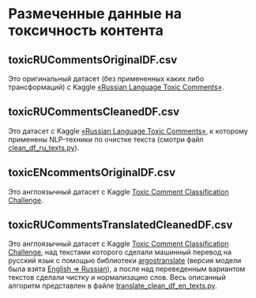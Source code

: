 # Размеченные данные на токсичность контента

## toxicRUCommentsOriginalDF.csv
Это оригинальный датасет (без примененных каких либо трансформаций) c Kaggle
[«Russian Language Toxic Comments»](https://www.kaggle.com/blackmoon/russian-language-toxic-comments).

## toxicRUCommentsCleanedDF.csv
Это датасет c Kaggle
[«Russian Language Toxic Comments»](https://www.kaggle.com/blackmoon/russian-language-toxic-comments),
к которому применены NLP-техники по очистке текста (смотри файл [clean_df_ru_texts.py](/dev/utils/multiprocessing/clean_df_ru_texts.py)).

## toxicENcommentsOriginalDF.csv
Это англоязычный датасет с Kaggle [Toxic Comment Classification Challenge](https://www.kaggle.com/c/jigsaw-toxic-comment-classification-challenge).

## toxicRUCommentsTranslatedCleanedDF.csv
Это англоязычный датасет с Kaggle [Toxic Comment Classification Challenge](https://www.kaggle.com/c/jigsaw-toxic-comment-classification-challenge),
над текстами которого сделали машинный перевод на русский язык с помощью библиотеки [argostranslate](https://github.com/argosopentech/argos-translate)
(версия модели была взята [English => Russian](https://www.argosopentech.com/argospm/index/)),
а после над переведенным вариантом текстов сделали чистку и нормализацию слов.
Весь описанный алгоритм представлен в файле [translate_clean_df_en_texts.py](dev/utils/multiprocessing/translate_clean_df_en_texts.py).